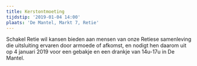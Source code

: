 ```yaml
---
title: Kerstontmoeting
tijdstip: '2019-01-04 14:00'
plaats: 'De Mantel, Markt 7, Retie'
---
```

Schakel Retie wil kansen bieden aan mensen van onze Retiese samenleving die uitsluiting ervaren door armoede of afkomst, en nodigt hen daarom uit op 4 januari 2019 voor een gebakje en een drankje van 14u-17u in De Mantel.
